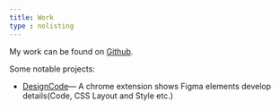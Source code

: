 ```yaml
---
title: Work
type : nolisting
---
```


My work can be found on [Github](https://github.com/techhyz).

Some notable projects:
* [DesignCode](https://chromewebstore.google.com/detail/designcode/mgncghmdhojpommmgfbepkmbomecjmnk)— A chrome extension shows Figma elements develop details(Code, CSS Layout and Style etc.)